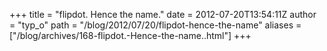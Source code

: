 +++
title = "flipdot. Hence the name."
date = 2012-07-20T13:54:11Z
author = "typ_o"
path = "/blog/2012/07/20/flipdot-hence-the-name"
aliases = ["/blog/archives/168-flipdot.-Hence-the-name..html"]
+++
